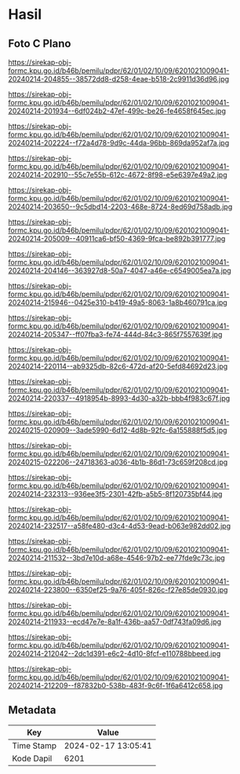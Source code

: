 # Hasil

## Foto C Plano

https://sirekap-obj-formc.kpu.go.id/b46b/pemilu/pdpr/62/01/02/10/09/6201021009041-20240214-204855--38572dd8-d258-4eae-b518-2c9911d36d96.jpg

https://sirekap-obj-formc.kpu.go.id/b46b/pemilu/pdpr/62/01/02/10/09/6201021009041-20240214-201934--6df024b2-47ef-499c-be26-fe4658f645ec.jpg

https://sirekap-obj-formc.kpu.go.id/b46b/pemilu/pdpr/62/01/02/10/09/6201021009041-20240214-202224--f72a4d78-9d9c-44da-96bb-869da952af7a.jpg

https://sirekap-obj-formc.kpu.go.id/b46b/pemilu/pdpr/62/01/02/10/09/6201021009041-20240214-202910--55c7e55b-612c-4672-8f98-e5e6397e49a2.jpg

https://sirekap-obj-formc.kpu.go.id/b46b/pemilu/pdpr/62/01/02/10/09/6201021009041-20240214-203650--9c5dbd14-2203-468e-8724-8ed69d758adb.jpg

https://sirekap-obj-formc.kpu.go.id/b46b/pemilu/pdpr/62/01/02/10/09/6201021009041-20240214-205009--40911ca6-bf50-4369-9fca-be892b391777.jpg

https://sirekap-obj-formc.kpu.go.id/b46b/pemilu/pdpr/62/01/02/10/09/6201021009041-20240214-204146--363927d8-50a7-4047-a46e-c6549005ea7a.jpg

https://sirekap-obj-formc.kpu.go.id/b46b/pemilu/pdpr/62/01/02/10/09/6201021009041-20240214-215946--0425e310-b419-49a5-8063-1a8b460791ca.jpg

https://sirekap-obj-formc.kpu.go.id/b46b/pemilu/pdpr/62/01/02/10/09/6201021009041-20240214-205347--ff07fba3-fe74-444d-84c3-865f7557639f.jpg

https://sirekap-obj-formc.kpu.go.id/b46b/pemilu/pdpr/62/01/02/10/09/6201021009041-20240214-220114--ab9325db-82c6-472d-af20-5efd84692d23.jpg

https://sirekap-obj-formc.kpu.go.id/b46b/pemilu/pdpr/62/01/02/10/09/6201021009041-20240214-220337--4918954b-8993-4d30-a32b-bbb4f983c67f.jpg

https://sirekap-obj-formc.kpu.go.id/b46b/pemilu/pdpr/62/01/02/10/09/6201021009041-20240215-020909--3ade5990-6d12-4d8b-92fc-6a155888f5d5.jpg

https://sirekap-obj-formc.kpu.go.id/b46b/pemilu/pdpr/62/01/02/10/09/6201021009041-20240215-022206--24718363-a036-4b1b-86d1-73c659f208cd.jpg

https://sirekap-obj-formc.kpu.go.id/b46b/pemilu/pdpr/62/01/02/10/09/6201021009041-20240214-232313--936ee3f5-2301-42fb-a5b5-8f120735bf44.jpg

https://sirekap-obj-formc.kpu.go.id/b46b/pemilu/pdpr/62/01/02/10/09/6201021009041-20240214-232517--a58fe480-d3c4-4d53-9ead-b063e982dd02.jpg

https://sirekap-obj-formc.kpu.go.id/b46b/pemilu/pdpr/62/01/02/10/09/6201021009041-20240214-211532--3bd7e10d-a68e-4546-97b2-ee77fde9c73c.jpg

https://sirekap-obj-formc.kpu.go.id/b46b/pemilu/pdpr/62/01/02/10/09/6201021009041-20240214-223800--6350ef25-9a76-405f-826c-f27e85de0930.jpg

https://sirekap-obj-formc.kpu.go.id/b46b/pemilu/pdpr/62/01/02/10/09/6201021009041-20240214-211933--ecd47e7e-8a1f-436b-aa57-0df743fa09d6.jpg

https://sirekap-obj-formc.kpu.go.id/b46b/pemilu/pdpr/62/01/02/10/09/6201021009041-20240214-212042--2dc1d391-e6c2-4d10-8fcf-e110788bbeed.jpg

https://sirekap-obj-formc.kpu.go.id/b46b/pemilu/pdpr/62/01/02/10/09/6201021009041-20240214-212209--f87832b0-538b-483f-9c6f-1f6a6412c658.jpg


## Metadata

| Key        | Value               |
| ---------- | ------------------- |
| Time Stamp | 2024-02-17 13:05:41 |
| Kode Dapil | 6201                |



